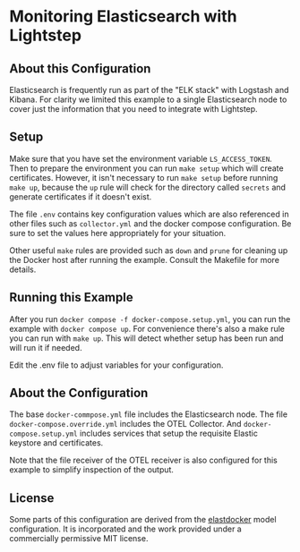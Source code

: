 # Monitoring Elasticsearch with Lightstep

## About this Configuration

Elasticsearch is frequently run as part of the "ELK stack" with Logstash and Kibana. For clarity we limited this example to a single Elasticsearch node to cover just the information that you need to integrate with Lightstep.

## Setup

Make sure that you have set the environment variable `LS_ACCESS_TOKEN`. Then to prepare the environment you can run `make setup` which will create certificates. However, it isn't necessary to run `make setup` before running `make up`, because the `up` rule will check for the directory called `secrets` and generate certificates if it doesn't exist.

The file `.env` contains key configuration values which are also referenced in other files such as `collector.yml` and the docker compose configuration. Be sure to set the values here appropriately for your situation.

Other useful `make` rules are provided such as `down` and `prune` for cleaning up the Docker host after running the example. Consult the Makefile for more details.

## Running this Example

After you run `docker compose -f docker-compose.setup.yml`, you can run the example with `docker compose up`. For convenience there's also a make rule you can run with `make up`. This will detect whether setup has been run and will run it if needed.

Edit the .env file to adjust variables for your configuration.

## About the Configuration

The base `docker-commpose.yml` file includes the Elasticsearch node. The file `docker-compose.override.yml` includes the OTEL Collector. And `docker-compose.setup.yml` includes services that setup the requisite Elastic keystore and certificates.

Note that the file receiver of the OTEL receiver is also configured for this example to simplify inspection of the output.

## License

Some parts of this configuration are derived from the [elastdocker](https://github.com/sherifabdlnaby/elastdocker/) model configuration. It is incorporated and the work provided under a commercially permissive MIT license.

